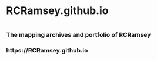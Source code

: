 <h1>RCRamsey.github.io<h1>
<h3>The mapping archives and portfolio of RCRamsey<h3>
https://RCRamsey.github.io
